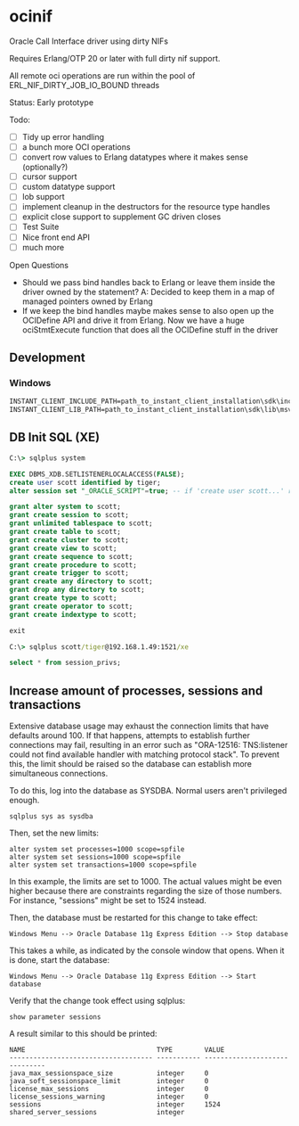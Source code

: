 # ocinif
Oracle Call Interface driver using dirty NIFs

Requires Erlang/OTP 20 or later with full dirty nif support.

All remote oci operations are run within the pool of ERL_NIF_DIRTY_JOB_IO_BOUND threads

Status: Early prototype

Todo:

- [ ] Tidy up error handling
- [ ] a bunch more OCI operations
- [ ] convert row values to Erlang datatypes where it makes sense (optionally?)
- [ ] cursor support
- [ ] custom datatype support
- [ ] lob support
- [ ] implement cleanup in the destructors for the resource type handles
- [ ] explicit close support to supplement GC driven closes
- [ ] Test Suite
- [ ] Nice front end API
- [ ] much more

Open Questions
- Should we pass bind handles back to Erlang or leave them inside the driver owned by the statement?
    A: Decided to keep them in a map of managed pointers owned by Erlang
- If we keep the bind handles maybe makes sense to also open up the OCIDefine API and drive it from Erlang.
  Now we have a huge ociStmtExecute function that does all the OCIDefine stuff in the driver

## Development
### Windows
```bat
INSTANT_CLIENT_INCLUDE_PATH=path_to_instant_client_installation\sdk\include
INSTANT_CLIENT_LIB_PATH=path_to_instant_client_installation\sdk\lib\msvc
```

## DB Init SQL (XE)
```cmd
C:\> sqlplus system
```
```sql
EXEC DBMS_XDB.SETLISTENERLOCALACCESS(FALSE);
create user scott identified by tiger;
alter session set "_ORACLE_SCRIPT"=true; -- if 'create user scott...' results into ORA-65096

grant alter system to scott;
grant create session to scott;
grant unlimited tablespace to scott;
grant create table to scott;
grant create cluster to scott;
grant create view to scott;
grant create sequence to scott;
grant create procedure to scott;
grant create trigger to scott;
grant create any directory to scott;
grant drop any directory to scott;
grant create type to scott;
grant create operator to scott;
grant create indextype to scott;

exit
```
```cmd
C:\> sqlplus scott/tiger@192.168.1.49:1521/xe
```
```sql
select * from session_privs;
```
## Increase amount of processes, sessions and transactions

Extensive database usage may exhaust the connection limits that have defaults around 100. If that happens, attempts to establish further connections may fail, resulting in an error such as "ORA-12516: TNS:listener could not find available handler with matching protocol stack". To prevent this, the limit should be raised so the database can establish more simultaneous connections.

To do this, log into the database as SYSDBA. Normal users aren't privileged enough.

```
sqlplus sys as sysdba
```

Then, set the new limits:

```
alter system set processes=1000 scope=spfile
alter system set sessions=1000 scope=spfile
alter system set transactions=1000 scope=spfile
```

In this example, the limits are set to 1000. The actual values might be even higher because there are constraints regarding the size of those numbers. For instance, "sessions" might be set to 1524 instead.

Then, the database must be restarted for this change to take effect:

```
Windows Menu --> Oracle Database 11g Express Edition --> Stop database
```

This takes a while, as indicated by the console window that opens. When it is done, start the database:

```
Windows Menu --> Oracle Database 11g Express Edition --> Start database
```
Verify that the change took effect using sqlplus:

```
show parameter sessions 
```

A result similar to this should be printed:

```
NAME                                 TYPE        VALUE
------------------------------------ ----------- ------------------------------
java_max_sessionspace_size           integer     0
java_soft_sessionspace_limit         integer     0
license_max_sessions                 integer     0
license_sessions_warning             integer     0
sessions                             integer     1524
shared_server_sessions               integer
```
